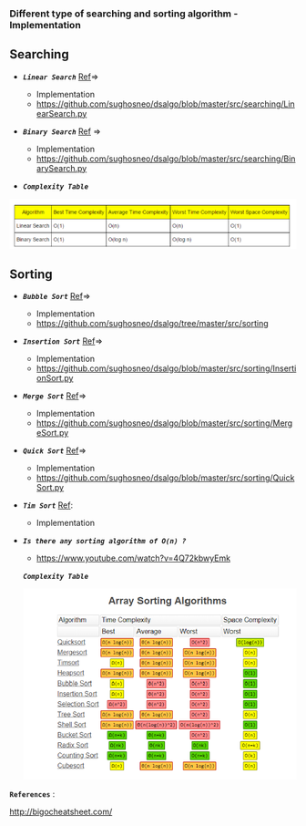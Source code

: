 ### Different type of searching and sorting algorithm - Implementation

Searching
------------------------------------------------------

- ***`Linear Search`*** [Ref](https://www.geeksforgeeks.org/binary-search/)=>
    - Implementation
    - https://github.com/sughosneo/dsalgo/blob/master/src/searching/LinearSearch.py 

- ***`Binary Search`*** [Ref](https://www.geeksforgeeks.org/binary-search/) =>
    - Implementation
    - https://github.com/sughosneo/dsalgo/blob/master/src/searching/BinarySearch.py

- ***`Complexity Table`***        

![Complexity](./images/searching_complexity.png)


Sorting
------------------------------------------------------

- ***`Bubble Sort`*** [Ref](https://www.geeksforgeeks.org/binary-search/)=>
    - Implementation 
    - https://github.com/sughosneo/dsalgo/tree/master/src/sorting
    
    
- ***`Insertion Sort`*** [Ref](https://www.hackerearth.com/practice/algorithms/sorting/insertion-sort/tutorial/)=>
    - Implementation
    - https://github.com/sughosneo/dsalgo/blob/master/src/sorting/InsertionSort.py
    
- ***`Merge Sort`*** [Ref](https://www.geeksforgeeks.org/merge-sort/)=>
    - Implementation
    - https://github.com/sughosneo/dsalgo/blob/master/src/sorting/MergeSort.py
    
- ***`Quick Sort`*** [Ref](https://www.geeksforgeeks.org/quick-sort/)=>
    - Implementation 
    - https://github.com/sughosneo/dsalgo/blob/master/src/sorting/QuickSort.py  

- ***`Tim Sort`*** [Ref](https://hackernoon.com/timsort-the-fastest-sorting-algorithm-youve-never-heard-of-36b28417f399):
    - Implementation   

- ***`Is there any sorting algorithm of O(n) ?`***
    - https://www.youtube.com/watch?v=4Q72kbwyEmk  
    
   ***`Complexity Table`***
    
   ![Complexity](./images/sorting_complexity.png)

**`References`** :

http://bigocheatsheet.com/